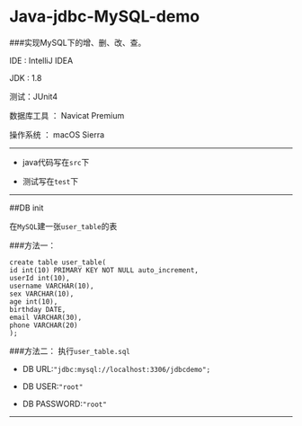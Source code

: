 Java-jdbc-MySQL-demo
===============

###实现MySQL下的增、删、改、查。

IDE : IntelliJ IDEA

JDK : 1.8

测试：JUnit4

数据库工具 ： Navicat Premium

操作系统 ： macOS Sierra

----------------------
- java代码写在`src`下

- 测试写在`test`下

---------------------------------

##DB init

在`MySQL`建一张`user_table`的表

###方法一：
```
create table user_table(
id int(10) PRIMARY KEY NOT NULL auto_increment,
userId int(10),
username VARCHAR(10),
sex VARCHAR(10),
age int(10),
birthday DATE,
email VARCHAR(30),
phone VARCHAR(20)
);
```
###方法二：
执行`user_table.sql`

- DB URL:`"jdbc:mysql://localhost:3306/jdbcdemo";`

- DB USER:`"root"`

- DB PASSWORD:`"root"`


--------------------------

